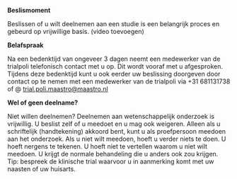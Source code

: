**Beslismoment**

Beslissen of u wilt deelnemen aan een studie is een belangrijk proces en gebeurd op vrijwillige basis. 
(video toevoegen)

**Belafspraak**

Na een bedenktijd van ongeveer 3 dagen neemt een medewerker van de trialpoli telefonisch contact met u op. Dit wordt vooraf met u afgesproken. Tijdens deze bedenktijd kunt u ook eerder uw beslissing doorgeven door contact op te nemen met een medewerker van de trialpoli via  +31 681131738 of @ trial.poli.maastro@maastro.nl 

**Wel of geen deelname?**

Niet willen deelnemen? Deelnemen aan wetenschappelijk onderzoek is vrijwillig. U beslist zelf of u meedoet en u mag ook weigeren. Alleen als u schriftelijk (handtekening) akkoord bent, kunt u als proefpersoon meedoen aan het onderzoek. Als u niet wilt meedoen, hoeft u verder niets te doen. U hoeft nergens te tekenen. U hoeft niet te vertellen waarom u niet wilt meedoen. U krijgt de normale behandeling die u anders ook zou krijgen.
Tip: bespreek de klinische trial waarvoor u in aanmerking komt met uw naasten of uw huisarts. 
